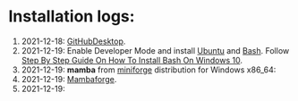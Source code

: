 # Installation logs:
1. 2021-12-18: [GitHubDesktop](https://desktop.github.com/).
2. 2021-12-19: Enable Developer Mode and install [Ubuntu](https://ubuntu.com/) and [Bash](https://www.gnu.org/software/bash/). Follow [Step By Step Guide On How To Install Bash On Windows 10](https://hackernoon.com/how-to-install-bash-on-windows-10-lqb73yj3).
3. 2021-12-19: **mamba** from [miniforge](https://github.com/conda-forge/miniforge#mambaforge) distribution for Windows x86_64:
4. 2021-12-19: [Mambaforge](https://github.com/conda-forge/miniforge/releases/latest/download/Mambaforge-Windows-x86_64.exe).
3. 2021-12-19: 
